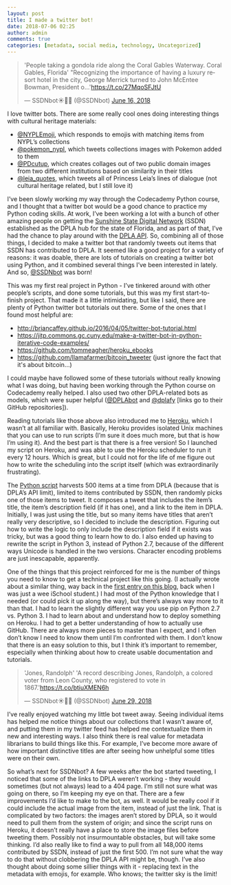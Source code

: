 ```yaml
---
layout: post
title: I made a twitter bot!
date: 2018-07-06 02:25
author: admin
comments: true
categories: [metadata, social media, technology, Uncategorized]
---
```

<blockquote class="twitter-tweet" data-lang="en">
<p dir="ltr" lang="en">'People taking a gondola ride along the Coral Gables Waterway. Coral Gables, Florida'
"Recognizing the importance of having a luxury resort hotel in the city, George Merrick turned to John McEntee Bowman, President o...'<a href="https://t.co/27MqoSFJtU">https://t.co/27MqoSFJtU</a></p>
— SSDNbot&#x2600;&#x1f334;&#x1f40a; (@SSDNbot) <a href="https://twitter.com/SSDNbot/status/1007986372983042049?ref_src=twsrc%5Etfw">June 16, 2018</a></blockquote>
<script async src="https://platform.twitter.com/widgets.js" charset="utf-8"></script>

I love twitter bots. There are some really cool ones doing interesting things with cultural heritage materials:
<ul>
 	<li><a href="http://www.twitter.com/NYPLEmoji">@NYPLEmoji</a>, which responds to emojis with matching items from NYPL’s collections</li>
 	<li><a href="http://www.twitter.com/pokemon_nypl" target="_blank" rel="noopener">@pokemon_nypl</a>, which tweets collections images with Pokemon added to them</li>
 	<li><a href="http://www.twitter.com/PDcutup" target="_blank" rel="noopener">@PDcutup</a>, which creates collages out of two public domain images from two different institutions based on similarity in their titles</li>
 	<li><a href="http://www.twitter.com/leia_quotes" target="_blank" rel="noopener">@leia_quotes</a>, which tweets all of Princess Leia’s lines of dialogue (not cultural heritage related, but I still love it)</li>
</ul>
I’ve been slowly working my way through the Codecademy Python course, and I thought that a twitter bot would be a good chance to practice my Python coding skills. At work, I’ve been working a lot with a bunch of other amazing people on getting the <a href="https://sunshinestatedigitalnetwork.wordpress.com/" target="_blank" rel="noopener">Sunshine State Digital Network</a> (SSDN) established as the DPLA hub for the state of Florida, and as part of that, I’ve had the chance to play around with the <a href="https://pro.dp.la/developers/api-basics" target="_blank" rel="noopener">DPLA API</a>. So, combining all of those things, I decided to make a twitter bot that randomly tweets out items that SSDN has contributed to DPLA. It seemed like a good project for a variety of reasons: it was doable, there are lots of tutorials on creating a twitter bot using Python, and it combined several things I’ve been interested in lately.  And so, <a href="http://www.twitter.com/ssdnbot" target="_blank" rel="noopener">@SSDNbot</a> was born!

This was my first real project in Python - I’ve tinkered around with other people’s scripts, and done some tutorials, but this was my first start-to-finish project. That made it a little intimidating, but like I said, there are plenty of Python twitter bot tutorials out there. Some of the ones that I found most helpful are:
<ul>
 	<li><a href="http://briancaffey.github.io/2016/04/05/twitter-bot-tutorial.html" target="_blank" rel="noopener">http://briancaffey.github.io/2016/04/05/twitter-bot-tutorial.html</a></li>
 	<li><a href="https://jitp.commons.gc.cuny.edu/make-a-twitter-bot-in-python-iterative-code-examples/" target="_blank" rel="noopener">https://jitp.commons.gc.cuny.edu/make-a-twitter-bot-in-python-iterative-code-examples/</a></li>
 	<li><a href="https://github.com/tommeagher/heroku_ebooks" target="_blank" rel="noopener">https://github.com/tommeagher/heroku_ebooks</a></li>
 	<li><a href="https://github.com/llamafarmer/bitcoin_tweeter" target="_blank" rel="noopener">https://github.com/llamafarmer/bitcoin_tweeter</a> (just ignore the fact that it's about bitcoin…)</li>
</ul>
I could maybe have followed some of these tutorials without really knowing what I was doing, but having been working through the Python course on Codecademy really helped. I also used two other DPLA-related bots as models, which were super helpful (<a href="https://github.com/samplereality/DPLAbot" target="_blank" rel="noopener">@DPLAbot</a> and <a href="https://github.com/ruebot/dplafy" target="_blank" rel="noopener">@dplafy</a> [links go to their GitHub repositories]).

Reading tutorials like those above also introduced me to <a href="http://www.heroku.com" target="_blank" rel="noopener">Heroku</a>, which I wasn’t at all familiar with. Basically, Heroku provides isolated Unix machines that you can use to run scripts (I’m sure it does much more, but that is how I’m using it). And the best part is that there is a free version! So I launched my script on Heroku, and was able to use the Heroku scheduler to run it every 12 hours. Which is great, but I could not for the life of me figure out how to write the scheduling into the script itself (which was extraordinarily frustrating).

The <a href="https://github.com/elliotdwilliams/SSDNbot" target="_blank" rel="noopener">Python script</a> harvests 500 items at a time from DPLA (because that is DPLA’s API limit), limited to items contributed by SSDN, then randomly picks one of those items to tweet. It composes a tweet that includes the item’s title, the item’s description field (if it has one), and a link to the item in DPLA. Initially, I was just using the title, but so many items have titles that aren’t really very descriptive, so I decided to include the description. Figuring out how to write the logic to only include the description field if it exists was tricky, but was a good thing to learn how to do. I also ended up having to rewrite the script in Python 3, instead of Python 2.7, because of the different ways Unicode is handled in the two versions. Character encoding problems are just inescapable, apparently.

One of the things that this project reinforced for me is the number of things you need to know to get a technical project like this going. (I actually wrote about a similar thing, way back in the <a href="https://elliotdwilliams.com/open-source-software-expertise-required/" target="_blank" rel="noopener">first entry on this blog</a>, back when I was just a wee iSchool student.) I had most of the Python knowledge that I needed (or could pick it up along the way), but there’s always way more to it than that. I had to learn the slightly different way you use pip on Python 2.7 vs. Python 3. I had to learn about and understand how to deploy something on Heroku. I had to get a better understanding of how to actually use GitHub. There are always more pieces to master than I expect, and I often don’t know I need to know them until I’m confronted with them. I don’t know that there is an easy solution to this, but I think it’s important to remember, especially when thinking about how to create usable documentation and tutorials.
<blockquote class="twitter-tweet" data-lang="en">
<p dir="ltr" lang="en">'Jones, Randolph'
'A record describing Jones, Randolph, a colored voter from Leon County, who registered to vote in 1867.'<a href="https://t.co/btiuXMEN6h">https://t.co/btiuXMEN6h</a></p>
— SSDNbot&#x2600;&#x1f334;&#x1f40a; (@SSDNbot) <a href="https://twitter.com/SSDNbot/status/1012697426740891648?ref_src=twsrc%5Etfw">June 29, 2018</a></blockquote>
<script async src="https://platform.twitter.com/widgets.js" charset="utf-8"></script>

I’ve really enjoyed watching my little bot tweet away. Seeing individual items has helped me notice things about our collections that I wasn’t aware of, and putting them in my twitter feed has helped me contextualize them in new and interesting ways. I also think there is real value for metadata librarians to build things like this. For example, I’ve become more aware of how important distinctive titles are after seeing how unhelpful some titles were on their own.

So what’s next for SSDNbot? A few weeks after the bot started tweeting, I noticed that some of the links to DPLA weren’t working - they would sometimes (but not always) lead to a 404 page. I’m still not sure what was going on there, so I’m keeping my eye on that. There are a few improvements I’d like to make to the bot, as well. It would be really cool if it could include the actual image from the item, instead of just the link. That is complicated by two factors: the images aren’t stored by DPLA, so it would need to pull them from the system of origin; and since the script runs on Heroku, it doesn’t really have a place to store the image files before tweeting them. Possibly not insurmountable obstacles, but will take some thinking. I’d also really like to find a way to pull from all 148,000 items contributed by SSDN, instead of just the first 500. I’m not sure what the way to do that without clobbering the DPLA API might be, though. I’ve also thought about doing some sillier things with it - replacing text in the metadata with emojis, for example. Who knows; the twitter sky is the limit!
